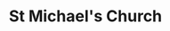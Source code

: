 ---
Name: St Michael's Church
Area: Cottingley
Address: Canon Pinnington Mews, Cottingley, Bingley
Postcode: BD16 1AL
Web: https://www.stmichaelscottingley.net/
Facebook: https://www.facebook.com/stmichaelscottingley
Lat: 
Lng: 
Member: 'no'
Description: A welcoming church community situated in a new church building in the
  heart of the Cottingley Community Centre.
splash: 
image-credit: 
internal-link: 
internal-link-text: 
LastUpdated: '2024-05-10'
closed-date: 
title: St Michael's Church
permalink: "/venues/st_michaels_church.html"
layout: venue_page
---
